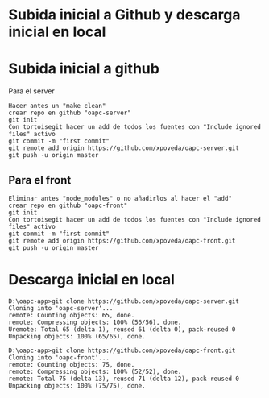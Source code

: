 
Subida inicial a Github y descarga inicial en local
===================================================

Subida inicial a github
=======================
Para el server
```
Hacer antes un "make clean"
crear repo en github "oapc-server"
git init
Con tortoisegit hacer un add de todos los fuentes con "Include ignored files" activo
git commit -m "first commit"
git remote add origin https://github.com/xpoveda/oapc-server.git
git push -u origin master
```

Para el front
-------------
```
Eliminar antes "node_modules" o no añadirlos al hacer el "add"
crear repo en github "oapc-front"
git init
Con tortoisegit hacer un add de todos los fuentes con "Include ignored files" activo
git commit -m "first commit"
git remote add origin https://github.com/xpoveda/oapc-front.git
git push -u origin master
```

Descarga inicial en local
=========================
```shell
D:\oapc-app>git clone https://github.com/xpoveda/oapc-server.git
Cloning into 'oapc-server'...
remote: Counting objects: 65, done.
remote: Compressing objects: 100% (56/56), done.
Uremote: Total 65 (delta 1), reused 61 (delta 0), pack-reused 0
Unpacking objects: 100% (65/65), done.

D:\oapc-app>git clone https://github.com/xpoveda/oapc-front.git
Cloning into 'oapc-front'...
remote: Counting objects: 75, done.
remote: Compressing objects: 100% (52/52), done.
remote: Total 75 (delta 13), reused 71 (delta 12), pack-reused 0
Unpacking objects: 100% (75/75), done.
```
